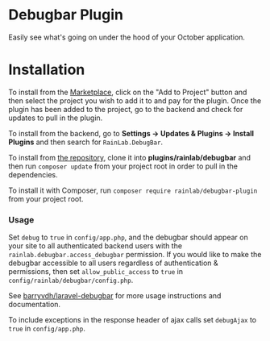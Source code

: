 # Debugbar Plugin

Easily see what's going on under the hood of your October application.

# Installation

To install from the [Marketplace](https://octobercms.com/plugin/rainlab-debugbar), click on the "Add to Project" button and then select the project you wish to add it to and pay for the plugin. Once the plugin has been added to the project, go to the backend and check for updates to pull in the plugin.

To install from the backend, go to **Settings -> Updates & Plugins -> Install Plugins** and then search for `RainLab.DebugBar`.

To install from [the repository](https://github.com/rainlab/debugbar-plugin), clone it into **plugins/rainlab/debugbar** and then run `composer update` from your project root in order to pull in the dependencies.

To install it with Composer, run `composer require rainlab/debugbar-plugin` from your project root.

### Usage

Set `debug` to `true` in `config/app.php`, and the debugbar should appear on your site to all authenticated backend users with the `rainlab.debugbar.access_debugbar` permission. If you would like to make the debugbar accessible to all users regardless of authentication & permissions, then set `allow_public_access` to `true` in `config/rainlab/debugbar/config.php`.

See [barryvdh/laravel-debugbar](https://github.com/barryvdh/laravel-debugbar) for more usage instructions and documentation.

To include exceptions in the response header of ajax calls set `debugAjax` to `true` in `config/app.php`.